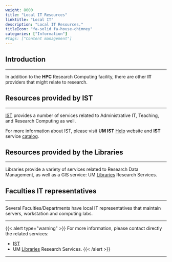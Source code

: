 ```yaml
---
weight: 8000
title: "Local IT Resources"
linktitle: "Local IT"
description: "Local IT Resources."
titleIcon: "fa-solid fa-house-chimney"
categories: ["Information"]
#tags: ["Content management"]
---
```


## Introduction
---

In addition to the **HPC** Research Computing facility, there are other **IT** providers that might relate to research.

## Resources provided by IST
---

[IST](https://umanitoba.ca/computing/ist/index.html "Information Services and Technology") provides a number of services related to Administrative IT, Teaching, and Research Computing as well.

For more information about IST, please visit __UM IST__ [Help](http://umanitoba.ca/ist/help/ "UM IST Help") website and __IST__ service [catalog](http://umanitoba.ca/ist/service_catalogue/ "IST service catalog").

## Resources provided by the Libraries
---

Libraries provide a variety of services related to Research Data Management, as well as a GIS service: UM [Libraries](https://libguides.lib.umanitoba.ca/researchservices) Research Services.

## Faculties IT representatives
---

Several Faculties/Departments have local IT representatives that maintain servers, workstation and computing labs.

---

{{< alert type="warning" >}}
For more information, please contact directly the related services:
* [IST](https://umanitoba.ca/computing/ist/index.html "Information Services and Technology")
* UM [Libraries](https://libguides.lib.umanitoba.ca/researchservices) Research Services.
{{< /alert >}}

---

<!-- {{< treeview display="tree" />}} -->

<!-- Changes and update:
* 
*
*
-->

